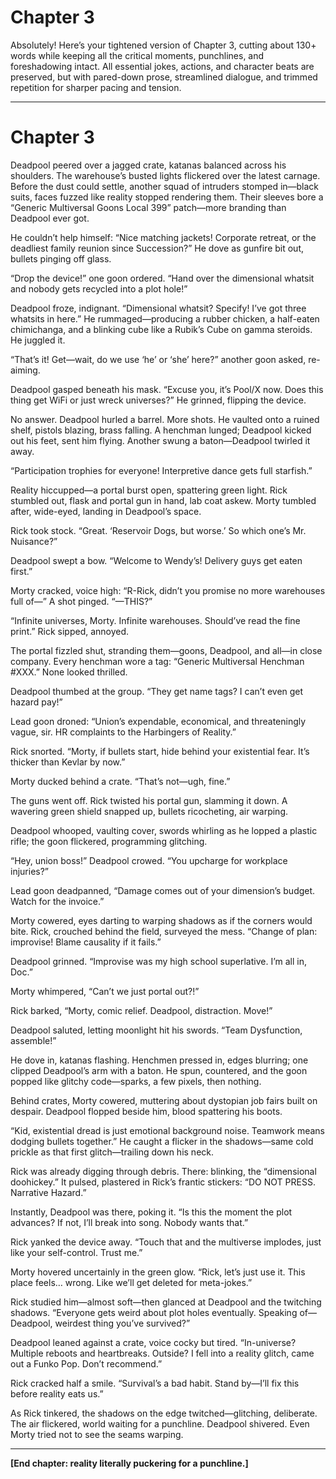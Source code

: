# Chapter 3

Absolutely! Here’s your tightened version of Chapter 3, cutting about 130+ words while keeping all the critical moments, punchlines, and foreshadowing intact. All essential jokes, actions, and character beats are preserved, but with pared-down prose, streamlined dialogue, and trimmed repetition for sharper pacing and tension.

---

# Chapter 3

Deadpool peered over a jagged crate, katanas balanced across his shoulders. The warehouse’s busted lights flickered over the latest carnage. Before the dust could settle, another squad of intruders stomped in—black suits, faces fuzzed like reality stopped rendering them. Their sleeves bore a “Generic Multiversal Goons Local 399” patch—more branding than Deadpool ever got.

He couldn’t help himself: “Nice matching jackets! Corporate retreat, or the deadliest family reunion since Succession?” He dove as gunfire bit out, bullets pinging off glass.

“Drop the device!” one goon ordered. “Hand over the dimensional whatsit and nobody gets recycled into a plot hole!”

Deadpool froze, indignant. “Dimensional whatsit? Specify! I’ve got three whatsits in here.” He rummaged—producing a rubber chicken, a half-eaten chimichanga, and a blinking cube like a Rubik’s Cube on gamma steroids. He juggled it.

“That’s it! Get—wait, do we use ‘he’ or ‘she’ here?” another goon asked, re-aiming.

Deadpool gasped beneath his mask. “Excuse you, it’s Pool/X now. Does this thing get WiFi or just wreck universes?” He grinned, flipping the device.

No answer. Deadpool hurled a barrel. More shots. He vaulted onto a ruined shelf, pistols blazing, brass falling. A henchman lunged; Deadpool kicked out his feet, sent him flying. Another swung a baton—Deadpool twirled it away.

“Participation trophies for everyone! Interpretive dance gets full starfish.”

Reality hiccupped—a portal burst open, spattering green light. Rick stumbled out, flask and portal gun in hand, lab coat askew. Morty tumbled after, wide-eyed, landing in Deadpool’s space.

Rick took stock. “Great. ‘Reservoir Dogs, but worse.’ So which one’s Mr. Nuisance?”

Deadpool swept a bow. “Welcome to Wendy’s! Delivery guys get eaten first.”

Morty cracked, voice high: “R-Rick, didn’t you promise no more warehouses full of—” A shot pinged. “—THIS?”

“Infinite universes, Morty. Infinite warehouses. Should’ve read the fine print.” Rick sipped, annoyed.

The portal fizzled shut, stranding them—goons, Deadpool, and all—in close company. Every henchman wore a tag: “Generic Multiversal Henchman #XXX.” None looked thrilled.

Deadpool thumbed at the group. “They get name tags? I can’t even get hazard pay!”

Lead goon droned: “Union’s expendable, economical, and threateningly vague, sir. HR complaints to the Harbingers of Reality.”

Rick snorted. “Morty, if bullets start, hide behind your existential fear. It’s thicker than Kevlar by now.”

Morty ducked behind a crate. “That’s not—ugh, fine.”

The guns went off. Rick twisted his portal gun, slamming it down. A wavering green shield snapped up, bullets ricocheting, air warping.

Deadpool whooped, vaulting cover, swords whirling as he lopped a plastic rifle; the goon flickered, programming glitching.

“Hey, union boss!” Deadpool crowed. “You upcharge for workplace injuries?”

Lead goon deadpanned, “Damage comes out of your dimension’s budget. Watch for the invoice.”

Morty cowered, eyes darting to warping shadows as if the corners would bite. Rick, crouched behind the field, surveyed the mess. “Change of plan: improvise! Blame causality if it fails.”

Deadpool grinned. “Improvise was my high school superlative. I’m all in, Doc.”

Morty whimpered, “Can’t we just portal out?!”

Rick barked, “Morty, comic relief. Deadpool, distraction. Move!”

Deadpool saluted, letting moonlight hit his swords. “Team Dysfunction, assemble!”

He dove in, katanas flashing. Henchmen pressed in, edges blurring; one clipped Deadpool’s arm with a baton. He spun, countered, and the goon popped like glitchy code—sparks, a few pixels, then nothing.

Behind crates, Morty cowered, muttering about dystopian job fairs built on despair. Deadpool flopped beside him, blood spattering his boots.

“Kid, existential dread is just emotional background noise. Teamwork means dodging bullets together.” He caught a flicker in the shadows—same cold prickle as that first glitch—trailing down his neck.

Rick was already digging through debris. There: blinking, the “dimensional doohickey.” It pulsed, plastered in Rick’s frantic stickers: “DO NOT PRESS. Narrative Hazard.”

Instantly, Deadpool was there, poking it. “Is this the moment the plot advances? If not, I’ll break into song. Nobody wants that.”

Rick yanked the device away. “Touch that and the multiverse implodes, just like your self-control. Trust me.”

Morty hovered uncertainly in the green glow. “Rick, let’s just use it. This place feels… wrong. Like we’ll get deleted for meta-jokes.”

Rick studied him—almost soft—then glanced at Deadpool and the twitching shadows. “Everyone gets weird about plot holes eventually. Speaking of—Deadpool, weirdest thing you’ve survived?”

Deadpool leaned against a crate, voice cocky but tired. “In-universe? Multiple reboots and heartbreaks. Outside? I fell into a reality glitch, came out a Funko Pop. Don’t recommend.”

Rick cracked half a smile. “Survival’s a bad habit. Stand by—I’ll fix this before reality eats us.”

As Rick tinkered, the shadows on the edge twitched—glitching, deliberate. The air flickered, world waiting for a punchline. Deadpool shivered. Even Morty tried not to see the seams warping.

---

**[End chapter: reality literally puckering for a punchline.]**